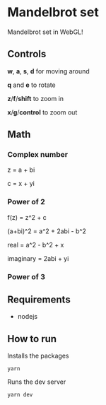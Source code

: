 # Mandelbrot set

Mandelbrot set in WebGL!

## Controls

**w**, **a**, **s**, **d** for moving around

**q** and **e** to rotate

**z**/**f**/**shift** to zoom in

**x**/**g**/**control** to zoom out

## Math

### Complex number

z = a + bi

c = x + yi

### Power of 2

f(z) = z^2 + c

(a+bi)^2 = a^2 + 2abi - b^2

real = a^2 - b^2 + x

imaginary = 2abi + yi

### Power of 3


## Requirements

- nodejs

## How to run

Installs the packages

```
yarn
```

Runs the dev server

```
yarn dev
```
